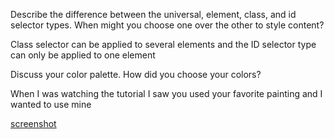 Describe the difference between the universal, element, class, and id selector types. When might you choose one over the other to style content?

Class selector can be applied to several elements and the ID selector type can only be applied to one element

Discuss your color palette. How did you choose your colors?

When I was watching the tutorial I saw you used your favorite painting and I wanted to use mine

[screenshot](./images/screenshot.png)
